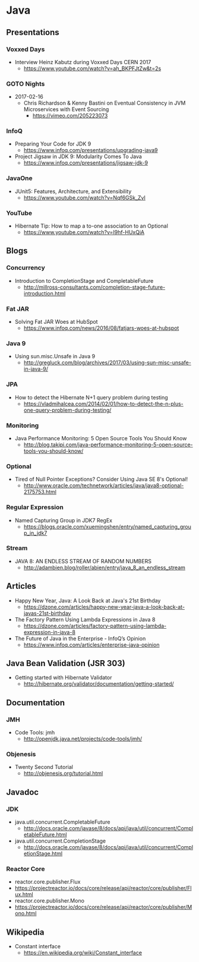 # Java
## Presentations
### Voxxed Days
* Interview Heinz Kabutz during Voxxed Days CERN 2017
  * https://www.youtube.com/watch?v=ah_BKPFJtZw&t=2s

### GOTO Nights
* 2017-02-16
  * Chris Richardson & Kenny Bastini on Eventual Consistency in JVM Microservices with Event Sourcing
    * https://vimeo.com/205223073

### InfoQ
* Preparing Your Code for JDK 9
  * https://www.infoq.com/presentations/upgrading-java9
* Project Jigsaw in JDK 9: Modularity Comes To Java
  * https://www.infoq.com/presentations/jigsaw-jdk-9

### JavaOne
* JUnit5: Features, Architecture, and Extensibility
  * https://www.youtube.com/watch?v=Nqf6GSk_ZvI

### YouTube
* Hibernate Tip: How to map a to-one association to an Optional
  * https://www.youtube.com/watch?v=I9hf-HUxQiA

## Blogs
### Concurrency
* Introduction to CompletionStage and CompletableFuture
  * http://millross-consultants.com/completion-stage-future-introduction.html

### Fat JAR
* Solving Fat JAR Woes at HubSpot
  * https://www.infoq.com/news/2016/08/fatjars-woes-at-hubspot

### Java 9
* Using sun.misc.Unsafe in Java 9
  * http://gregluck.com/blog/archives/2017/03/using-sun-misc-unsafe-in-java-9/

### JPA
* How to detect the Hibernate N+1 query problem during testing
  * https://vladmihalcea.com/2014/02/01/how-to-detect-the-n-plus-one-query-problem-during-testing/

### Monitoring
* Java Performance Monitoring: 5 Open Source Tools You Should Know
  * http://blog.takipi.com/java-performance-monitoring-5-open-source-tools-you-should-know/

### Optional
* Tired of Null Pointer Exceptions? Consider Using Java SE 8's Optional!
  * http://www.oracle.com/technetwork/articles/java/java8-optional-2175753.html

### Regular Expression
* Named Capturing Group in JDK7 RegEx
  * https://blogs.oracle.com/xuemingshen/entry/named_capturing_group_in_jdk7

### Stream
* JAVA 8: AN ENDLESS STREAM OF RANDOM NUMBERS
  * http://adambien.blog/roller/abien/entry/java_8_an_endless_stream

## Articles
* Happy New Year, Java: A Look Back at Java's 21st Birthday
  * https://dzone.com/articles/happy-new-year-java-a-look-back-at-javas-21st-birthday
* The Factory Pattern Using Lambda Expressions in Java 8
  * https://dzone.com/articles/factory-pattern-using-lambda-expression-in-java-8
* The Future of Java in the Enterprise - InfoQ’s Opinion
  * https://www.infoq.com/articles/enterprise-java-opinion

## Java Bean Validation (JSR 303)
* Getting started with Hibernate Validator
  * http://hibernate.org/validator/documentation/getting-started/

## Documentation
### JMH
* Code Tools: jmh
  * http://openjdk.java.net/projects/code-tools/jmh/

### Objenesis
* Twenty Second Tutorial
  * http://objenesis.org/tutorial.html

## Javadoc
### JDK
* java.util.concurrent.CompletableFuture
  * http://docs.oracle.com/javase/8/docs/api/java/util/concurrent/CompletableFuture.html
* java.util.concurrent.CompletionStage
  * http://docs.oracle.com/javase/8/docs/api/java/util/concurrent/CompletionStage.html

### Reactor Core
* reactor.core.publisher.Flux
 * https://projectreactor.io/docs/core/release/api/reactor/core/publisher/Flux.html
* reactor.core.publisher.Mono
 * https://projectreactor.io/docs/core/release/api/reactor/core/publisher/Mono.html

## Wikipedia
* Constant interface
  * https://en.wikipedia.org/wiki/Constant_interface
